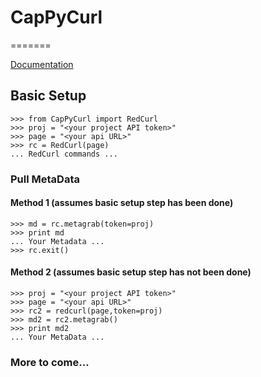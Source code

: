 # CapPyCurl
=======

[Documentation](http://cappycurl.readthedocs.io/en/latest/)

## Basic Setup
    >>> from CapPyCurl import RedCurl
    >>> proj = "<your project API token>"
    >>> page = "<your api URL>"
    >>> rc = RedCurl(page)
    ... RedCurl commands ...
### Pull MetaData
#### Method 1 (assumes basic setup step has been done)
    >>> md = rc.metagrab(token=proj)
    >>> print md
    ... Your Metadata ...
    >>> rc.exit()
#### Method 2 (assumes basic setup step has not been done)
    >>> proj = "<your project API token>"
    >>> page = "<your api URL>"
    >>> rc2 = redcurl(page,token=proj)
    >>> md2 = rc2.metagrab()
    >>> print md2
    ... Your MetaData ...
### More to come...
